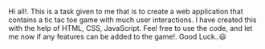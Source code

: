 Hi all!. This is a task given to me that is to create a web application that contains a tic tac toe game with much user interactions. I have created this with the help of HTML, CSS, JavaScript. Feel free to use the code, and let me now if any features can be added to the game!. Good Luck..😃
